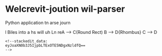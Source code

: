 # Welcrevit-joution wil-parser
Python application tn  arse journ

l  Biles into a hs will uh Ln reA --> C(Round Rect)
B --> D{Rhombus}
C --> D
```
<!--stackedit_data:
eyJoaXN0b3J5IjpbLTExOTE5NDgxNzldfQ==
-->